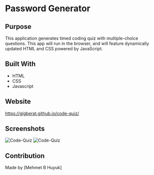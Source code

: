 # Password Generator

## Purpose
This application generates timed coding quiz with multiple-choice questions. This app will run in the browser, and will feature dynamically updated HTML and CSS powered by JavaScript.

## Built With
* HTML
* CSS
* Javascript

## Website
https://glgberat.github.io/code-quiz/

## Screenshots
![Code-Quiz](https://github.com/glgberat/code-quiz/assets/screenshots.bmp)
![Code-Quiz](https://github.com/glgberat/code-quiz/assets/screenshots1.bmp)



## Contribution
Made by [Mehmet B Huyuk]
